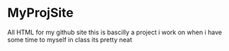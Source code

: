 # MyProjSite
All HTML for my github site
this is bascilly a project i work on when i have some time to myself in class
its pretty neat
